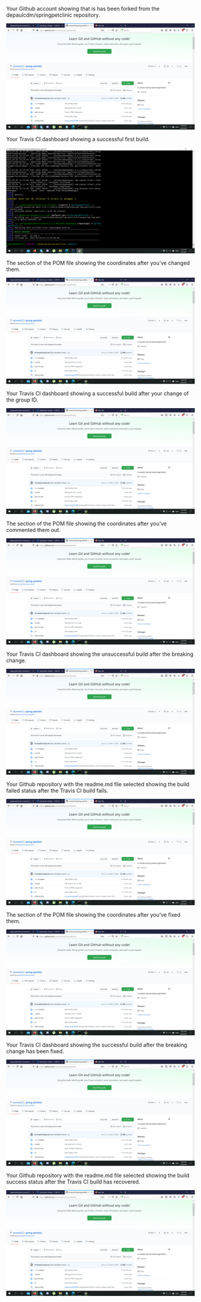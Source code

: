 Your Github account showing that is has been forked from the depaulcdm/springpetclinic repository.

![1](https://github.com/momeni22/spring-petclinic/blob/master/figures/1.png)


Your Travis CI dashboard showing a successful first build.

![2](https://github.com/momeni22/spring-petclinic/blob/master/figures/2.png)


The section of the POM file showing the coordinates after you’ve changed them.

![3](https://github.com/momeni22/spring-petclinic/blob/master/figures/1.png)


Your Travis CI dashboard showing a successful build after your change of the group
ID.

![4](https://github.com/momeni22/spring-petclinic/blob/master/figures/1.png)


The section of the POM file showing the coordinates after you’ve commented them
out.

![1](https://github.com/momeni22/spring-petclinic/blob/master/figures/1.png)


Your Travis CI dashboard showing the unsuccessful build after the breaking change.

![1](https://github.com/momeni22/spring-petclinic/blob/master/figures/1.png)


Your Github repository with the readme.md file selected showing the build failed
status after the Travis CI build fails.

![1](https://github.com/momeni22/spring-petclinic/blob/master/figures/1.png)


The section of the POM file showing the coordinates after you’ve fixed them.

![1](https://github.com/momeni22/spring-petclinic/blob/master/figures/1.png)


Your Travis CI dashboard showing the successful build after the breaking change has
been fixed.

![1](https://github.com/momeni22/spring-petclinic/blob/master/figures/1.png)


Your Github repository with the readme.md file selected showing the build success
status after the Travis CI build has recovered.

![1](https://github.com/momeni22/spring-petclinic/blob/master/figures/1.png)



